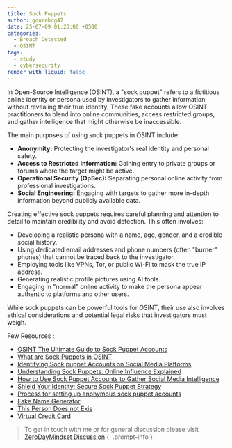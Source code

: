```yaml
---
title: Sock Puppets
author: gourabdg47
date: 25-07-09 01:23:00 +0500
categories:
  - Breach Detected
  - OSINT
tags:
  - study
  - cybersecurity
render_with_liquid: false
---
```


In Open-Source Intelligence (OSINT), a "sock puppet" refers to a fictitious online identity or persona used by investigators to gather information without revealing their true identity. These fake accounts allow OSINT practitioners to blend into online communities, access restricted groups, and gather intelligence that might otherwise be inaccessible.

The main purposes of using sock puppets in OSINT include:

- **Anonymity:** Protecting the investigator's real identity and personal safety.
- **Access to Restricted Information:** Gaining entry to private groups or forums where the target might be active.
- **Operational Security (OpSec):** Separating personal online activity from professional investigations.
- **Social Engineering:** Engaging with targets to gather more in-depth information beyond publicly available data.

Creating effective sock puppets requires careful planning and attention to detail to maintain credibility and avoid detection. This often involves:

- Developing a realistic persona with a name, age, gender, and a credible social history.
- Using dedicated email addresses and phone numbers (often "burner" phones) that cannot be traced back to the investigator.
- Employing tools like VPNs, Tor, or public Wi-Fi to mask the true IP address.
- Generating realistic profile pictures using AI tools.
- Engaging in "normal" online activity to make the persona appear authentic to platforms and other users.
    
While sock puppets can be powerful tools for OSINT, their use also involves ethical considerations and potential legal risks that investigators must weigh.

Few Resources :
- [OSINT  The Ultimate Guide to Sock Puppet Accounts](https://badbyte.io/osint-sock-puppets-accounts/)
- [What are Sock Puppets in OSINT](https://www.sans.org/blog/what-are-sock-puppets-in-osint/)
- [Identifying Sock puppet Accounts on Social Media Platforms](https://www.gendigital.com/blog/archive/identifying-sockpuppet-accounts-social-media)
- [Understanding Sock Puppets: Online Influence Explained](https://shunvogue.com/article/what-is-a-sock-puppet)
- [How to Use Sock Puppet Accounts to Gather Social Media Intelligence](https://www.maltego.com/blog/how-to-use-sock-puppet-accounts-to-gather-social-media-intelligence/)
- [Shield Your Identity: Secure Sock Puppet Strategy](https://www.tacticalprivacywire.com/shield-your-identity-secure-sock-puppet-strategy/)
- [Process for setting up anonymous sock puppet accounts](https://www.reddit.com/r/OSINT/comments/dp70jr/my_process_for_setting_up_anonymous_sockpuppet/)
- [Fake Name Generator](https://www.fakenamegenerator.com/)
- [This Person Does not Exis](https://www.thispersondoesnotexist.com/)
- [Virtual Credit Card](https://www.privacy.com/virtual-cards)



> To get in touch with me or for general discussion please visit [ZeroDayMindset Discussion](https://github.com/orgs/X3N0-G0D/discussions/1) 
{: .prompt-info }
